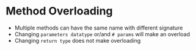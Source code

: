 # Method Overloading
- Multiple methods can have the same name with different signature
- Changing `parameters datatype` or/and `# params` will make an overload
- Changing `return type`  does not make overloading

